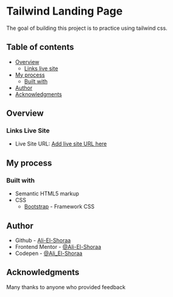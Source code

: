 # Tailwind Landing Page

The goal of building this project is to practice using tailwind css.

## Table of contents

- [Overview](#overview)
  - [Links live site](#links-live-site)
- [My process](#my-process)
  - [Built with](#built-with)
- [Author](#author)
- [Acknowledgments](#acknowledgments)

## Overview

### Links Live Site

- Live Site URL: [Add live site URL here]( https://ali-el-shoraa.github.io/bootstrap-websit/)

## My process

### Built with

- Semantic HTML5 markup
- CSS
  - [Bootstrap](https://getbootstrap.com/) - Framework CSS



## Author

- Github - [Ali-El-Shoraa](https://github.com/Ali-El-Shoraa)
- Frontend Mentor - [@Ali-El-Shoraa](https://www.frontendmentor.io/profile/Ali-El-Shoraa)
- Codepen - [@Ali_El-Shoraa](https://codepen.io/Ali_El-Shoraa)

## Acknowledgments

Many thanks to anyone who provided feedback
